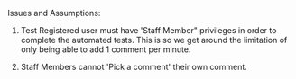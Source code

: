 Issues and Assumptions:

1.  Test Registered user must have 'Staff Member" privileges in order to complete the automated tests. This is so we get around the limitation of only being able to add 1 comment per minute.

2.  Staff Members cannot 'Pick a comment' their own comment.